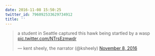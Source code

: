 ```yaml
---
date: 2016-11-08 15:50:25
twitter_id: 796092533629734912
title: ''
---
```


<blockquote class="twitter-tweet"><p lang="en" dir="ltr">a student in Seattle captured this hawk being startled by a wasp <a href="https://t.co/NTrsEzmwdr">pic.twitter.com/NTrsEzmwdr</a></p>&mdash; kent sheely, the narrator (@ksheely) <a href="https://twitter.com/ksheely/status/796062847251791873?ref_src=twsrc%5Etfw">November 8, 2016</a></blockquote>
<script async src="https://platform.twitter.com/widgets.js" charset="utf-8"></script>
